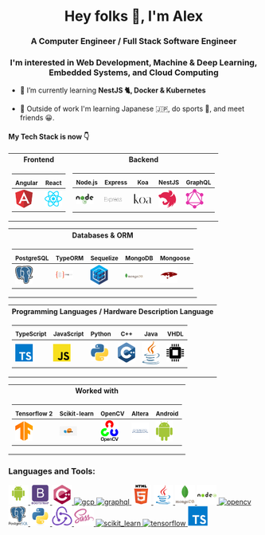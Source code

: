 <h1 align="center">Hey folks 👋, I'm Alex</h1>
<h3 align="center">A Computer Engineer / Full Stack Software Engineer</h3>
<h3 align="center">I'm interested in Web Development, Machine & Deep Learning, Embedded Systems, and Cloud Computing</h3>

- 🌱 I’m currently learning **NestJS 🐈, Docker & Kubernetes**

- 🌻 Outside of work I'm learning Japanese 🇯🇵, do sports 🏃, and meet friends 😀.

#### My Tech Stack is now 👇

<table>
<tr><th>Frontend </th><th>Backend</th></tr>
<tr><td>

|<sub>  Angular </sub> | <sub>  React </sub> |
|--|--
[<img src="https://github.com/nik-neg/nik-neg/blob//main/images/angular-icon.svg" alt="drawing" width="35"/>](https://angular.io/) |  [<img src="https://github.com/nik-neg/nik-neg/blob//main/images/react.svg" alt="drawing" width="35"/>](https://reactjs.org/)

</td><td>

<sub> Node.js  </sub>  | <sub> Express  </sub> | <sub> Koa </sub> | <sub> NestJS </sub>   | <sub>   GraphQL </sub> 
|--|--|--|--|--
[<img src="https://github.com/nik-neg/nik-neg/blob//main/images/nodejs.svg" alt="drawing" width="35"/>](https://nodejs.org/en/) |  [<img src="https://github.com/nik-neg/nik-neg/blob//main/images/express.svg" alt="drawing" width="35"/>](http://expressjs.com/) | [<img src="https://github.com/nik-neg/nik-neg/blob//main/images/koa.svg" alt="drawing" width="35"/>](https://koajs.com/) | [<img src="https://github.com/nik-neg/nik-neg/blob//main/images/nestjs.svg" alt="drawing" width="35"/>](https://nestjs.com/) | [<img src="https://github.com/nik-neg/nik-neg/blob//main/images/graphql.svg" alt="drawing" width="35"/>](https://graphql.org/)
</td></tr> </table> 

<table>
 
<tr><th>Databases & ORM </th></tr>
<tr><td>
 
<sub> PostgreSQL </sub> | <sub> TypeORM </sub>  | <sub>  Sequelize </sub> | <sub> MongoDB </sub> | <sub> Mongoose </sub> 
|--|--|--|--|--
[<img src="https://github.com/nik-neg/nik-neg/blob//main/images/postgresql.svg" alt="drawing" width="35"/>](https://www.postgresql.org/) | [<img src="https://github.com/nik-neg/nik-neg/blob//main/images/type_orm.png" alt="drawing" width="35"/>](https://typeorm.io/#/) | [<img src="https://github.com/nik-neg/nik-neg/blob//main/images/sequelize.svg" alt="drawing" width="35"/>](https://sequelize.org/master/)  |  [<img src="https://github.com/nik-neg/nik-neg/blob//main/images/mongodb.svg" alt="drawing" width="35"/>](https://www.mongodb.com/) | [<img src="https://github.com/nik-neg/nik-neg/blob//main/images/mongoose.png" alt="drawing" width="35"/>](https://mongoosejs.com/)
</td></tr> </table> 
 
 <table>
<tr><th>Programming Languages / Hardware Description Language</th></tr>
<tr><td>

<sub> TypeScript   </sub>      | <sub> JavaScript </sub>      | <sub> Python </sub>      | <sub> C++ </sub>       | <sub> Java </sub> | <sub> VHDL </sub>
|--|--|--|--|--|--
[<img src="https://github.com/nik-neg/nik-neg/blob//main/images/typescript-icon.svg" alt="drawing" width="35"/>](https://www.typescriptlang.org/) |  [<img src="https://github.com/nik-neg/nik-neg/blob//main/images/javascript.svg" alt="drawing" width="35"/>](https://www.javascript.com/) | [<img src="https://github.com/nik-neg/nik-neg/blob//main/images/python.svg" alt="drawing" width="35"/>](https://www.python.org/) | [<img src="https://github.com/nik-neg/nik-neg/blob//main/images/c-plusplus.svg" alt="drawing" width="35"/>](https://en.cppreference.com/w/) | [<img src="https://github.com/nik-neg/nik-neg/blob//main/images/java.svg" alt="drawing" width="35"/>](https://java.com/en/) | [<img src="https://github.com/nik-neg/nik-neg/blob//main/images/vhdl.png" alt="drawing" width="35"/>](https://en.wikipedia.org/wiki/VHDL)
</td></tr> </table> 
 
<table>
<tr><th>Worked with </th></tr>
<tr><td>

 <sub> Tensorflow 2 </sub> |  <sub> Scikit-learn </sub> | <sub> OpenCV </sub> | <sub> Altera </sub> | <sub> Android </sub> 
|--|--|--|--|--
[<img src="https://github.com/nik-neg/nik-neg/blob//main/images/tensorflow.svg" alt="drawing" width="35"/>](https://www.tensorflow.org/) | [<img src="https://github.com/nik-neg/nik-neg/blob//main/images/scikit.jpg" alt="drawing" width="35"/>](https://scikit-learn.org/stable/) | [<img src="https://github.com/nik-neg/nik-neg/blob//main/images/opencv.svg" alt="drawing" width="35"/>](https://opencv.org/) |  [<img src="https://github.com/nik-neg/nik-neg/blob//main/images/altera.svg" alt="drawing" width="35"/>](https://en.wikipedia.org/wiki/Altera) | [<img src="https://github.com/nik-neg/nik-neg/blob//main/images/android-icon.svg" alt="drawing" width="35"/>](https://www.android.com/)
</td></tr> </table> 

 </table> 


<h3 align="left">Languages and Tools:</h3>
<p align="left"> <a href="https://developer.android.com" target="_blank"> <img src="https://raw.githubusercontent.com/devicons/devicon/master/icons/android/android-original-wordmark.svg" alt="android" width="40" height="40"/> </a> <a href="https://getbootstrap.com" target="_blank"> <img src="https://raw.githubusercontent.com/devicons/devicon/master/icons/bootstrap/bootstrap-plain-wordmark.svg" alt="bootstrap" width="40" height="40"/> </a> <a href="https://www.w3schools.com/cpp/" target="_blank"> <img src="https://raw.githubusercontent.com/devicons/devicon/master/icons/cplusplus/cplusplus-original.svg" alt="cplusplus" width="40" height="40"/> </a> <a href="https://cloud.google.com" target="_blank"> <img src="https://www.vectorlogo.zone/logos/google_cloud/google_cloud-icon.svg" alt="gcp" width="40" height="40"/> </a> <a href="https://graphql.org" target="_blank"> <img src="https://www.vectorlogo.zone/logos/graphql/graphql-icon.svg" alt="graphql" width="40" height="40"/> </a> <a href="https://www.w3.org/html/" target="_blank"> <img src="https://raw.githubusercontent.com/devicons/devicon/master/icons/html5/html5-original-wordmark.svg" alt="html5" width="40" height="40"/> </a> <a href="https://www.java.com" target="_blank"> <img src="https://raw.githubusercontent.com/devicons/devicon/master/icons/java/java-original.svg" alt="java" width="40" height="40"/> </a> <a href="https://www.mongodb.com/" target="_blank"> <img src="https://raw.githubusercontent.com/devicons/devicon/master/icons/mongodb/mongodb-original-wordmark.svg" alt="mongodb" width="40" height="40"/> </a> <a href="https://nodejs.org" target="_blank"> <img src="https://raw.githubusercontent.com/devicons/devicon/master/icons/nodejs/nodejs-original-wordmark.svg" alt="nodejs" width="40" height="40"/> </a> <a href="https://opencv.org/" target="_blank"> <img src="https://www.vectorlogo.zone/logos/opencv/opencv-icon.svg" alt="opencv" width="40" height="40"/> </a> <a href="https://www.postgresql.org" target="_blank"> <img src="https://raw.githubusercontent.com/devicons/devicon/master/icons/postgresql/postgresql-original-wordmark.svg" alt="postgresql" width="40" height="40"/> </a> <a href="https://www.python.org" target="_blank"> <img src="https://raw.githubusercontent.com/devicons/devicon/master/icons/python/python-original.svg" alt="python" width="40" height="40"/> </a> <a href="https://redux.js.org" target="_blank"> <img src="https://raw.githubusercontent.com/devicons/devicon/master/icons/redux/redux-original.svg" alt="redux" width="40" height="40"/> </a> <a href="https://sass-lang.com" target="_blank"> <img src="https://raw.githubusercontent.com/devicons/devicon/master/icons/sass/sass-original.svg" alt="sass" width="40" height="40"/> </a> <a href="https://scikit-learn.org/" target="_blank"> <img src="https://upload.wikimedia.org/wikipedia/commons/0/05/Scikit_learn_logo_small.svg" alt="scikit_learn" width="40" height="40"/> </a> <a href="https://www.tensorflow.org" target="_blank"> <img src="https://www.vectorlogo.zone/logos/tensorflow/tensorflow-icon.svg" alt="tensorflow" width="40" height="40"/> </a> <a href="https://www.typescriptlang.org/" target="_blank"> <img src="https://raw.githubusercontent.com/devicons/devicon/master/icons/typescript/typescript-original.svg" alt="typescript" width="40" height="40"/> </a> </p>
